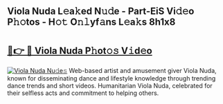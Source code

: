 ## Viola Nuda L𝚎a𝚔ed N𝚞𝚍e - Part-EiS Vi𝚍𝚎o P𝚑𝚘tos - H𝚘𝚝 O𝚗𝚕yf𝚊ns L𝚎a𝚔s 8h1x8

# <h2><a href="http://kf2m2za.oniu.top/?m=Viola+Nuda">🔗👉 🔴 Viola Nuda P𝚑ot𝚘𝚜 V𝚒d𝚎o</a></h2>

[![Viola Nuda Nu𝚍e𝚜](https://i.imgur.com/0qMVB7G.gif)](http://kf2m2za.oniu.top/?m=Viola+Nuda)
Web-based artist and amusement giver Viola Nuda, known for disseminating dance and lifestyle knowledge through trending dance trends and short videos. Humanitarian Viola Nuda, celebrated for their selfless acts and commitment to helping others.  
